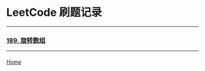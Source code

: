 LeetCode 刷题记录
========================

*** *** ***

### [189. 旋转数组](./189_RotateArray)


*** *** ***
###### [Home](../../index)
